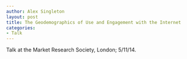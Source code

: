 ```yaml
---
author: Alex Singleton
layout: post
title: The Geodemographics of Use and Engagement with the Internet
categories:
- Talk
---
```


<script async class="speakerdeck-embed" data-id="ded799b047b1013268c82e098d8a2543" data-ratio="1.33333333333333" src="//speakerdeck.com/assets/embed.js"></script>


Talk at the Market Research Society, London; 5/11/14.
